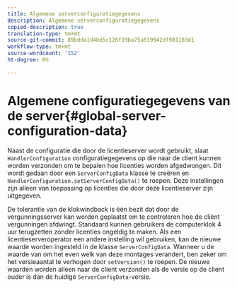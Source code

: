 ```yaml
---
title: Algemene serverconfiguratiegegevens
description: Algemene serverconfiguratiegegevens
copied-description: true
translation-type: tm+mt
source-git-commit: 89bdda1d4bd5c126f19ba75a819942df901183d1
workflow-type: tm+mt
source-wordcount: '152'
ht-degree: 0%

---
```



# Algemene configuratiegegevens van de server{#global-server-configuration-data}

Naast de configuratie die door de licentieserver wordt gebruikt, slaat `HandlerConfiguration` configuratiegegevens op die naar de client kunnen worden verzonden om te bepalen hoe licenties worden afgedwongen. Dit wordt gedaan door een `ServerConfigData` klasse te creëren en `HandlerConfiguration.setServerConfigData()` te roepen. Deze instellingen zijn alleen van toepassing op licenties die door deze licentieserver zijn uitgegeven.

De tolerantie van de klokwindback is één bezit dat door de vergunningsserver kan worden geplaatst om te controleren hoe de cliënt vergunningen afdwingt. Standaard kunnen gebruikers de computerklok 4 uur terugzetten zonder licenties ongeldig te maken. Als een licentieserveroperator een andere instelling wil gebruiken, kan de nieuwe waarde worden ingesteld in de klasse `ServerConfigData`. Wanneer u de waarde van om het even welk van deze montages verandert, ben zeker om het versieaantal te verhogen door `setVersion()` te roepen. De nieuwe waarden worden alleen naar de client verzonden als de versie op de client ouder is dan de huidige `ServerConfigData`-versie.
